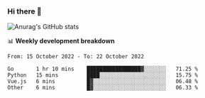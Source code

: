 ### Hi there 👋
![Anurag's GitHub stats](https://github-readme-stats.vercel.app/api?username=jami1024&show_icons=true&theme=radical)

📊 **Weekly development breakdown**
<!--START_SECTION:waka-->

```text
From: 15 October 2022 - To: 22 October 2022

Go       1 hr 10 mins    █████████████████▓░░░░░░░   71.25 %
Python   15 mins         ████░░░░░░░░░░░░░░░░░░░░░   15.75 %
Vue.js   6 mins          █▓░░░░░░░░░░░░░░░░░░░░░░░   06.48 %
Other    6 mins          █▓░░░░░░░░░░░░░░░░░░░░░░░   06.33 %
```

<!--END_SECTION:waka-->
<!--
**jami1024/jami1024** is a ✨ _special_ ✨ repository because its `README.md` (this file) appears on your GitHub profile.

Here are some ideas to get you started:

- 🔭 I’m currently working on ...
- 🌱 I’m currently learning ...
- 👯 I’m looking to collaborate on ...
- 🤔 I’m looking for help with ...
- 💬 Ask me about ...
- 📫 How to reach me: ...
- 😄 Pronouns: ...
- ⚡ Fun fact: ...
-->
